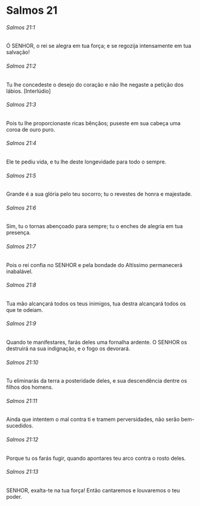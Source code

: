 # Salmos 21

###### Salmos 21:1

Ó SENHOR, o rei se alegra em tua força; e se regozija intensamente em tua salvação!

###### Salmos 21:2

Tu lhe concedeste o desejo do coração e não lhe negaste a petição dos lábios. [Interlúdio]

###### Salmos 21:3

Pois tu lhe proporcionaste ricas bênçãos; puseste em sua cabeça uma coroa de ouro puro.

###### Salmos 21:4

Ele te pediu vida, e tu lhe deste longevidade para todo o sempre.

###### Salmos 21:5

Grande é a sua glória pelo teu socorro; tu o revestes de honra e majestade.

###### Salmos 21:6

Sim, tu o tornas abençoado para sempre; tu o enches de alegria em tua presença.

###### Salmos 21:7

Pois o rei confia no SENHOR e pela bondade do Altíssimo permanecerá inabalável.

###### Salmos 21:8

Tua mão alcançará todos os teus inimigos, tua destra alcançará todos os que te odeiam.

###### Salmos 21:9

Quando te manifestares, farás deles uma fornalha ardente. O SENHOR os destruirá na sua indignação, e o fogo os devorará.

###### Salmos 21:10

Tu eliminarás da terra a posteridade deles, e sua descendência dentre os filhos dos homens.

###### Salmos 21:11

Ainda que intentem o mal contra ti e tramem perversidades, não serão bem-sucedidos.

###### Salmos 21:12

Porque tu os farás fugir, quando apontares teu arco contra o rosto deles.

###### Salmos 21:13

SENHOR, exalta-te na tua força! Então cantaremos e louvaremos o teu poder.

